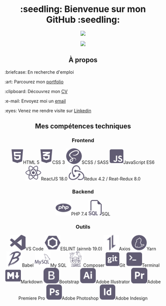 <h1 align="center">:seedling: Bienvenue sur mon GitHub :seedling:</h1>

<p align="center">
    <a href="https://git.io/streak-stats">
      <img src="https://streak-stats.demolab.com?user=AlineMASSON&hide_border=true&locale=fr&date_format=j%20M%5B%20Y%5D&background=615C73&stroke=D2C9EC&ring=D2C9EC&fire=D2C9EC&currStreakNum=D2C9EC&sideNums=D2C9EC&currStreakLabel=D2C9EC&sideLabels=D2C9EC&dates=D2C9EC" />
    </a>
</p>

<p align="center">
    <a align="center href="https://github.com/anuraghazra/github-readme-stats">
      <img src="https://github-readme-stats.vercel.app/api/top-langs/?username=AlineMASSON&layout=compact&locale=fr&bg_color=615C73&title_color=D2C9EC&text_color=D2C9EC&icon_color=D2C9EC&hide_border=true" />
    </a>
</p>

<h2 align="center">À propos</h2>

<p>:briefcase: En recherche d'emploi</p>
<p>:art: Parcourez mon 
    <a href="https://alinemasson.github.io/portfolio/", alt="alinemasson.github.io/portfolio/">portfolio</a>
</p>
<p>:clipboard: Découvrez mon 
    <a href="https://alinemasson.github.io/portfolio/download/CV.pdf">CV</a>
</p>
<p>:e-mail: Envoyez moi un 
    <a href="mailto:lacmas03@gmail.com" alt="lacmas03@gmail.com">email</a>
</p>
<p>:eyes: Venez me rendre visite sur 
    <a href="https://www.linkedin.com/in/alinemassondevweb/" alt="alinemassondevweb">Linkedin</a>
</p>

<h2 align="center">Mes compétences techniques</h2>

<h3 align="center">Frontend</h3>

<p align="center">
    <img src="images/html5-custom.svg" alt="HTML" height="50px">HTML 5
    <img src="images/css3-alt-custom.svg" alt="CSS" height="50px">CSS 3
    <img src="images/sass-fill-custom.svg" alt="SASS" height="50px">SCSS / SASS
    <img src="images/js-square-custom.svg" alt="JavaScript" height="50px">JavaScript ES6
    <img src="images/react-custom.svg" alt="ReactJS" height="50px">ReactJS 18.0
    <img src="images/redux.svg" alt="Redux" height="50px">Redux 4.2 / Reat-Redux 8.0
</p>

<h3 align="center">Backend</h3>

<p align="center">
    <img src="images/php-fill-custom.svg" alt="PHP" height="50px">PHP 7.4
    <img src="images/sql(1).svg" alt="SQL" height="50px">SQL
</p>

<h3 align="center">Outils</h3>

<p align="center">
    <img src="images/vscode-fill-custom.svg" alt="VS Code" height="50px">VS Code
    <img src="images/eslint-custom.svg" alt="ESLINT" height="50px">ESLINT (airnnb 19.0)
    <img src="images/axios.svg" alt="Axios" height="50px">Axios
    <img src="images/yarn-custom.svg" alt="Yarn" height="50px">Yarn
    <img src="images/babel-custom.svg" alt="Babel" height="50px">Babel
    <img src="images/cib-mysql-custom.svg" alt="My SQL" height="50px">My SQL
    <img src="images/composer-custom.svg" alt="Composer" height="50px">Composer
    <img src="images/git-square-custom.svg" alt="Git" height="50px">Git
    <img src="images/terminal-fill-custom.svg" alt="Terminal" height="50px">Terminal
    <img src="images/logo-markdown-custom.svg" alt="Markdown" height="50px">Markdown
    <img src="images/bootstrap-fill-custom.svg" alt="Bootstrap" height="50px">Bootstrap
    <img src="images/adobe-illustrator-custom.svg" alt="Adobe Illustrator" height="50px">Adobe Illustrator
    <img src="images/adobe-premiere-pro-custom.svg" alt="Adobe Premiere Pro" height="50px">Adobe Premiere Pro
    <img src="images/adobe-photoshop-custom.svg" alt="Adobe Photoshop" height="50px">Adobe Photoshop
    <img src="images/adobe-indesign-custom.svg" alt="Adobe Indesign" height="50px">Adobe Indesign
</p>
